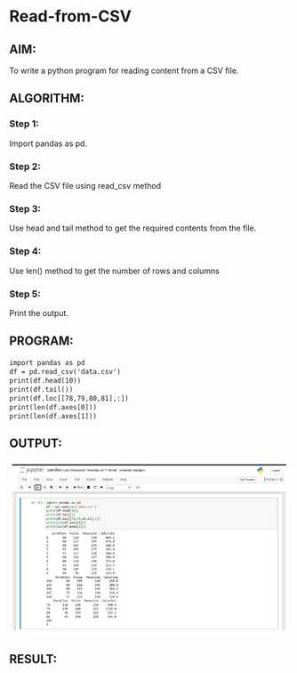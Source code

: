 # Read-from-CSV

## AIM:
To write a python program for reading content from a CSV file.

## ALGORITHM:
### Step 1:
Import pandas as pd.
### Step 2:
Read the CSV file using read_csv method
### Step 3:
Use head and tail method to get the required contents from the file.
### Step 4:
Use len() method to get the number of rows and columns
### Step 5:
Print the output.

## PROGRAM:
```
import pandas as pd
df = pd.read_csv('data.csv')
print(df.head(10))
print(df.tail())
print(df.loc[[78,79,80,81],:])
print(len(df.axes[0]))
print(len(df.axes[1]))
```
## OUTPUT:
![output](./1.jpg)

## RESULT:
